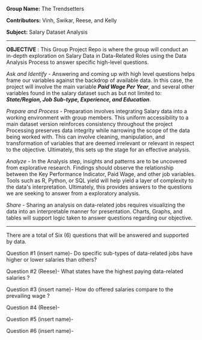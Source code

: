 **Group Name:** The Trendsetters

**Contributors:** Vinh, Swikar, Reese, and Kelly

**Subject:** Salary Dataset Analysis

________________________________________________________________________________________________________________________________________________________

**OBJECTIVE** :          This Group Project Repo is where the group will conduct an in-depth exploration
                         on Salary Data in Data-Related Roles using the Data Analysis Process to answer 
                         specific high-level questions. 
            
_Ask and Identify_     - Answering and coming up with high level questions helps frame our variables against
                         the backdrop of available data. In this case, the project will involve 
                         the main variable **_Paid Wage Per Year_**, and several other variables found in the 
                         salary dataset such as but not limited to: **_State/Region, Job Sub-type, Experience, 
                         and Education_**. 

_Prepare and Process_  - Preparation involves integrating Salary data into a working environment with group members.
                         This uniform accessibility to a main dataset version reinforces consistency throughout the project
                         Processing preserves data integrity while narrowing the scope of the data being worked with. 
                         This can involve cleaning, manipulation, and transformation of variables that are deemed irrelevant
                         or relevant in respect to the objective. Ultimately, this sets up the stage for an effective analysis.
                                        
_Analyze_              - In the Analysis step, insights and patterns are to be uncovered from explorative research. Findings
                         should observe the relationship between the Key Performance Indicator, Paid Wage, and other job variables. 
                         Tools such as R, Python, or SQL yield will help yield a layer of complexity to the data's interpretation. 
                         Ultimately, this provides answers to the questions we are seeking to answer from a exploratory analysis.

_Share_                - Sharing an analysis on data-related jobs requires visualizing the data into an interpretable 
                         manner for presentation. Charts, Graphs, and tables will support logic taken to answer 
                         questions regarding our objective. 
________________________________________________________________________________________________________________________________________________________

There are a total of Six (6) questions that will be answered and supported by data. 

Question #1 (insert name)- Do specific sub-types of data-related jobs have higher or lower salaries than others?

Question #2 (Reese)- What states have the highest paying data-related salaries ?

Question #3 (insert name)- How do offered salaries compare to the prevailing wage ?

Question #4 (Reese)-

Question #5 (insert name)-

Question #6 (insert name)-
                         
                         



                      
                
            
